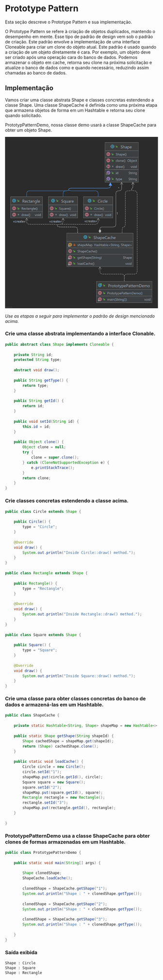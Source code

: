 # Prototype Pattern

Esta seção descreve o Prototype Pattern e sua implementação.

O Prototype Pattern se refere à criação de objetos duplicados, mantendo o desempenho em mente. Esse tipo de padrão de
design vem sob o padrão de criação. Este padrão envolve a implementação de uma interface Cloneable para criar um clone
do objeto atual. Este padrão é usado quando a criação de um objeto diretamente é cara. Por exemplo, um objeto deve ser
criado após uma operação cara do banco de dados. Podemos armazenar o objeto em cache, retorna seu clone na próxima
solicitação e atualize o banco de dados como e quando necessário, reduzindo assim chamadas ao banco de dados.

## Implementação

Vamos criar uma classe abstrata Shape e classes concretas estendendo a classe Shape. Uma classe ShapeCache é definida
como uma próxima etapa que armazena objetos de forma em um Hashtable e retorna seu clone quando solicitado.

PrototypPatternDemo, nossa classe demo usará a classe ShapeCache para obter um objeto Shape.

![Design Pattern](assets/ClassDiagram.png)

_Use as etapas a seguir para implementar o padrão de design mencionado acima._

### Crie uma classe abstrata implementando a interface Clonable.

~~~java
public abstract class Shape implements Cloneable {

    private String id;
    protected String type;

    abstract void draw();

    public String getType() {
        return type;
    }

    public String getId() {
        return id;
    }

    public void setId(String id) {
        this.id = id;
    }

    public Object clone() {
        Object clone = null;
        try {
            clone = super.clone();
        } catch (CloneNotSupportedException e) {
            e.printStackTrace();
        }
        return clone;
    }
}
~~~

### Crie classes concretas estendendo a classe acima.

~~~java
public class Circle extends Shape {

    public Circle() {
        type = "Circle";
    }

    @Override
    void draw() {
        System.out.println("Inside Circle::draw() method.");
    }
}

public class Rectangle extends Shape {

    public Rectangle() {
        type = "Rectangle";
    }

    @Override
    void draw() {
        System.out.println("Inside Rectangle::draw() method.");
    }
}

public class Square extends Shape {

    public Square() {
        type = "Square";
    }

    @Override
    void draw() {
        System.out.println("Inside Square::draw() method.");
    }
}
~~~

### Crie uma classe para obter classes concretas do banco de dados e armazená-las em um Hashtable.

~~~java
public class ShapeCache {

    private static Hashtable<String, Shape> shapeMap = new Hashtable<>();

    public static Shape getShape(String shapeId) {
        Shape cachedShape = shapeMap.get(shapeId);
        return (Shape) cachedShape.clone();
    }

    public static void loadCache() {
        Circle circle = new Circle();
        circle.setId("1");
        shapeMap.put(circle.getId(), circle);
        Square square = new Square();
        square.setId("2");
        shapeMap.put(square.getId(), square);
        Rectangle rectangle = new Rectangle();
        rectangle.setId("3");
        shapeMap.put(rectangle.getId(), rectangle);
    }

}
~~~

### PrototypePatternDemo usa a classe ShapeCache para obter clones de formas armazenadas em um Hashtable.

~~~java
public class PrototypePatternDemo {

    public static void main(String[] args) {

        Shape clonedShape;
        ShapeCache.loadCache();

        clonedShape = ShapeCache.getShape("1");
        System.out.println("Shape : " + clonedShape.getType());

        clonedShape = ShapeCache.getShape("2");
        System.out.println("Shape : " + clonedShape.getType());

        clonedShape = ShapeCache.getShape("3");
        System.out.println("Shape : " + clonedShape.getType());

    }
}
~~~

### Saída exibida

    Shape : Circle
    Shape : Square
    Shape : Rectangle